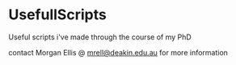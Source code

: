# UsefullScripts
Useful scripts i've made through the course of my PhD

contact Morgan Ellis @ mrell@deakin.edu.au for more information
